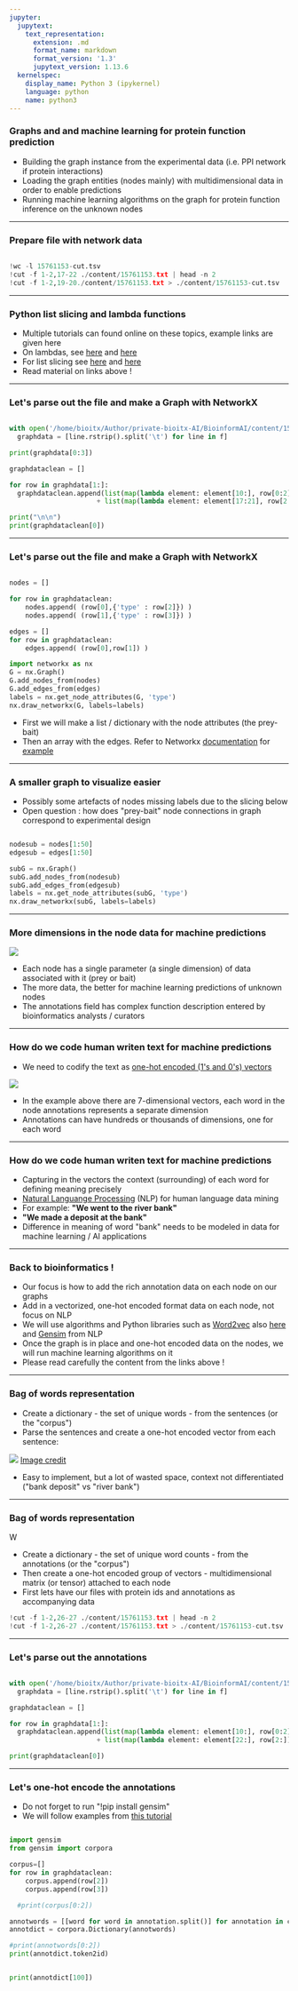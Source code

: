```yaml
---
jupyter:
  jupytext:
    text_representation:
      extension: .md
      format_name: markdown
      format_version: '1.3'
      jupytext_version: 1.13.6
  kernelspec:
    display_name: Python 3 (ipykernel)
    language: python
    name: python3
---
```


### Graphs and and machine learning for protein function prediction 

* Building the graph instance from the experimental data (i.e. PPI network if protein interactions)
* Loading the graph entities (nodes mainly) with multidimensional data in order to enable predictions
* Running machine learning algorithms on the graph for protein function inference on the unknown nodes

---

### Prepare file with network data 

```python

!wc -l 15761153-cut.tsv
!cut -f 1-2,17-22 ./content/15761153.txt | head -n 2
!cut -f 1-2,19-20./content/15761153.txt > ./content/15761153-cut.tsv

```

---

### Python list slicing and lambda functions

* Multiple tutorials can found online on these topics, example links are given here
* On lambdas, see [here](https://cs.stanford.edu/people/nick/py/python-map-lambda.html) and [here](https://www.geeksforgeeks.org/python-lambda-anonymous-functions-filter-map-reduce/)
* For list slicing see [here](https://www.geeksforgeeks.org/python-list-slicing/) and [here](https://stackoverflow.com/questions/509211/understanding-slice-notation)
* Read material on links above !

---
### Let's parse out the file and make a Graph with NetworkX

```python

with open('/home/bioitx/Author/private-bioitx-AI/BioinformAI/content/15761153-cut.tsv', 'r') as f:
  graphdata = [line.rstrip().split('\t') for line in f]

print(graphdata[0:3])

graphdataclean = []

for row in graphdata[1:]:
  graphdataclean.append(list(map(lambda element: element[10:], row[0:2])) \
                      + list(map(lambda element: element[17:21], row[2:])))

print("\n\n")
print(graphdataclean[0])

```

---

### Let's parse out the file and make a Graph with NetworkX

```python

nodes = []

for row in graphdataclean:
	nodes.append( (row[0],{'type' : row[2]}) )
	nodes.append( (row[1],{'type' : row[3]}) )

edges = []
for row in graphdataclean:
	edges.append( (row[0],row[1]) )

import networkx as nx
G = nx.Graph()
G.add_nodes_from(nodes)
G.add_edges_from(edges)
labels = nx.get_node_attributes(G, 'type') 
nx.draw_networkx(G, labels=labels)

```

* First we will make a list / dictionary with the node attributes (the prey-bait)
* Then an array with the edges. Refer to Networkx [documentation](https://networkx.org/documentation/stable/tutorial.html) for [example](https://i.ibb.co/0C0XZ48/Screenshot-2022-02-14-9-44-36-PM.png)

---

### A smaller graph to visualize easier

* Possibly some artefacts of nodes missing labels due to the slicing below
* Open question : how does "prey-bait" node connections in graph correspond to experimental design

```python

nodesub = nodes[1:50]
edgesub = edges[1:50]

subG = nx.Graph()
subG.add_nodes_from(nodesub)
subG.add_edges_from(edgesub)
labels = nx.get_node_attributes(subG, 'type') 
nx.draw_networkx(subG, labels=labels)

```
---

### More dimensions in the node data for machine predictions

![](https://i.ibb.co/vLbRWPj/Screenshot-2022-02-15-7-17-28-PM.png)

* Each node has a single parameter (a single dimension) of data associated with it (prey or bait)
* The more data, the better for machine learning predictions of unknown nodes
* The annotations field has complex function description entered by bioinformatics analysts / curators

---

### How do we code human writen text for machine predictions

* We need to codify the text as [one-hot encoded (1's and 0's) vectors](https://medium.com/analytics-vidhya/one-hot-encoding-of-text-data-in-natural-language-processing-2242fefb2148)

![](https://i.ibb.co/pyG53Dd/Screenshot-2022-02-15-7-36-26-PM.png)

* In the example above there are 7-dimensional vectors, each word in the node annotations represents a separate dimension 
* Annotations can have hundreds or thousands of dimensions, one for each word

---

### How do we code human writen text for machine predictions

* Capturing in the vectors the context (surrounding) of each word for defining meaning precisely
* [Natural Languange Processing](https://en.wikipedia.org/wiki/Natural_language_processing) (NLP) for human language data mining
* For example: **"We went to the river bank"**
* **"We made a deposit at the bank"**
* Difference in meaning of word "bank" needs to be modeled in data for machine learning / AI applications

---

### Back to bioinformatics !

* Our focus is how to add the rich annotation data on each node on our graphs
* Add in a vectorized, one-hot encoded format data on each node, not focus on NLP
* We will use algorithms and Python libraries such as [Word2vec](https://towardsdatascience.com/a-word2vec-implementation-using-numpy-and-python-d256cf0e5f28) also [here](https://stackabuse.com/implementing-word2vec-with-gensim-library-in-python/) and [Gensim](https://www.machinelearningplus.com/nlp/gensim-tutorial/) from NLP
* Once the graph is in place and one-hot encoded data on the nodes, we will run machine learning algorithms on it
* Please read carefully the content from the links above !

---

### Bag of words representation

* Create a dictionary - the set of unique words - from the sentences (or the "corpus")
* Parse the sentences and create a one-hot encoded vector from each sentence:

![](https://miro.medium.com/max/1400/1*hLvya7MXjsSc3NS2SoLMEg.png)
[Image credit](https://www.ronaldjamesgroup.com/blog/grab-your-wine-its-time-to-demystify-ml-and-nlp)

* Easy to implement, but a lot of wasted space, context not differentiated ("bank deposit" vs "river bank")

---

### Bag of words representation
W
* Create a dictionary - the set of unique word counts - from the annotations (or the "corpus")
* Then  create a one-hot encoded group of vectors - multidimensional matrix (or tensor) attached to each node
* First lets have our files with protein ids and annotations as accompanying data

```python
!cut -f 1-2,26-27 ./content/15761153.txt | head -n 2
!cut -f 1-2,26-27 ./content/15761153.txt > ./content/15761153-cut.tsv
```

---
### Let's parse out the annotations

```python

with open('/home/bioitx/Author/private-bioitx-AI/BioinformAI/content/15761153-cut.tsv', 'r') as f:
  graphdata = [line.rstrip().split('\t') for line in f]

graphdataclean = []

for row in graphdata[1:]:
  graphdataclean.append(list(map(lambda element: element[10:], row[0:2])) \
                      + list(map(lambda element: element[22:], row[2:])))

print(graphdataclean[0])

```

---
### Let's one-hot encode the annotations

* Do not forget to run "!pip install gensim"
* We will follow examples from [this tutorial](https://www.machinelearningplus.com/nlp/gensim-tutorial/)

```python

import gensim
from gensim import corpora

corpus=[]
for row in graphdataclean:
	corpus.append(row[2])
	corpus.append(row[3])

  #print(corpus[0:2])

annotwords = [[word for word in annotation.split()] for annotation in corpus]
annotdict = corpora.Dictionary(annotwords)

#print(annotwords[0:2])
print(annotdict.token2id)

```


```python

print(annotdict[100])

```
